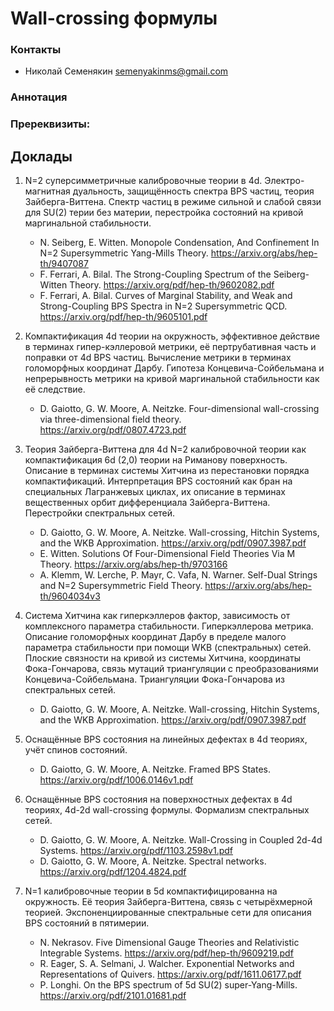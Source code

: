 # Wall-crossing формулы

### Контакты

* Николай Семенякин <semenyakinms@gmail.com>

### Аннотация


### Пререквизиты:

## Доклады

1. N=2 суперсимметричные калибровочные теории в 4d. Электро-магнитная дуальность, защищённость спектра BPS частиц, теория Зайберга-Виттена. Спектр частиц в режиме сильной и слабой связи для SU(2) терии без материи, перестройка состояний на кривой маргинальной стабильности.

   - N. Seiberg, E. Witten. Monopole Condensation, And Confinement In N=2 Supersymmetric Yang-Mills Theory. <https://arxiv.org/abs/hep-th/9407087>
   - F. Ferrari, A. Bilal. The Strong-Coupling Spectrum of the Seiberg-Witten Theory. <https://arxiv.org/pdf/hep-th/9602082.pdf>
   - F. Ferrari, A. Bilal. Curves of Marginal Stability, and Weak and Strong-Coupling BPS Spectra in N=2 Supersymmetric QCD. <https://arxiv.org/pdf/hep-th/9605101.pdf>

2. Компактификация 4d теории на окружность, эффективное действие в терминах гипер-кэллеровой метрики, её пертрубативная часть и поправки от 4d BPS частиц. Вычисление метрики в терминах голоморфных координат Дарбу. Гипотеза Концевича-Сойбельмана и непрерывность метрики на кривой маргинальной стабильности как её следствие.

   - D. Gaiotto, G. W. Moore, A. Neitzke. Four-dimensional  wall-crossing via three-dimensional field theory. <https://arxiv.org/pdf/0807.4723.pdf>

3. Теория Зайберга-Виттена для 4d N=2 калибровочной теории как компактификация 6d (2,0) теории на Риманову поверхность. Описание в терминах системы Хитчина из перестановки порядка компактификаций. Интерпретация BPS состояний как бран на специальных Лагранжевых циклах, их описание в терминах вещественных орбит дифференциала Зайберга-Виттена. Перестройки спектральных сетей.

   - D. Gaiotto, G. W. Moore, A. Neitzke. Wall-crossing, Hitchin Systems, and the WKB Approximation. <https://arxiv.org/pdf/0907.3987.pdf>
   - E. Witten. Solutions Of Four-Dimensional Field Theories Via M Theory. <https://arxiv.org/abs/hep-th/9703166>
   - A. Klemm, W. Lerche, P. Mayr, C. Vafa, N. Warner. Self-Dual Strings and N=2 Supersymmetric Field Theory. <https://arxiv.org/abs/hep-th/9604034v3>

4. Система Хитчина как гиперкэллеров фактор, зависимость от комплексного параметра стабильности. Гиперкэллерова метрика. Описание голоморфных координат Дарбу в пределе малого параметра стабильности при помощи WKB (спектральных) сетей. Плоские связности на кривой из системы Хитчина, координаты Фока-Гончарова, связь мутаций триангуляции с преобразованиями Концевича-Сойбельмана. Триангуляции Фока-Гончарова из спектральных сетей.

   - D. Gaiotto, G. W. Moore, A. Neitzke. Wall-crossing, Hitchin Systems, and the WKB Approximation. <https://arxiv.org/pdf/0907.3987.pdf>

5. Оснащённые BPS состояния на линейных дефектах в 4d теориях, учёт спинов состояний.

   - D. Gaiotto, G. W. Moore, A. Neitzke. Framed BPS States. <https://arxiv.org/pdf/1006.0146v1.pdf>

6. Оснащённые BPS состояния на поверхностных дефектах в 4d теориях, 4d-2d wall-crossing формулы. Формализм спектральных сетей.

   - D. Gaiotto, G. W. Moore, A. Neitzke. Wall-Crossing in Coupled 2d-4d Systems. <https://arxiv.org/pdf/1103.2598v1.pdf>
   - D. Gaiotto, G. W. Moore, A. Neitzke. Spectral networks. <https://arxiv.org/pdf/1204.4824.pdf>

7. N=1 калибровочные теории в 5d компактифицированна на окружность. Её теория Зайберга-Виттена, связь с четырёхмерной теорией. Экспоненциированные спектральные сети для описания BPS состояний в пятимерии.

   - N. Nekrasov. Five Dimensional Gauge Theories and Relativistic Integrable Systems. <https://arxiv.org/pdf/hep-th/9609219.pdf>
   - R. Eager, S. A. Selmani, J. Walcher. Exponential Networks and Representations of Quivers. <https://arxiv.org/pdf/1611.06177.pdf>
   - P. Longhi. On the BPS spectrum of 5d SU(2) super-Yang-Mills. <https://arxiv.org/pdf/2101.01681.pdf>
